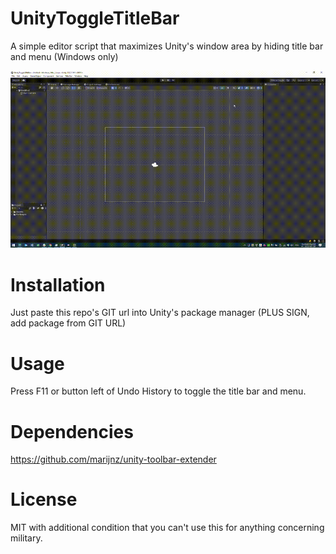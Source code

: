 # UnityToggleTitleBar
A simple editor script that maximizes Unity's window area by hiding title bar and menu (Windows only)

![UnityToggleTitleBar in action](GIF/screen-cap-960.gif)

# Installation
Just paste this repo's GIT url into Unity's package manager (PLUS SIGN, add package from GIT URL)

# Usage
Press F11 or button left of Undo History to toggle the title bar and menu.

# Dependencies
https://github.com/marijnz/unity-toolbar-extender

# License
MIT with additional condition that you can't use this for anything concerning military.


